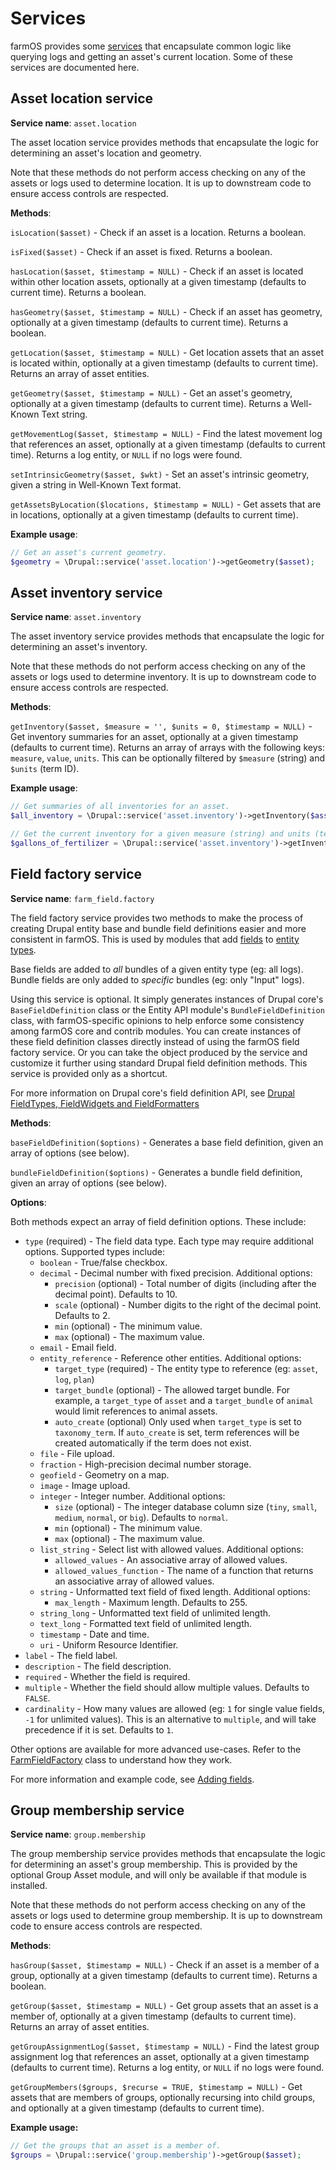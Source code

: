 # Services

farmOS provides some [services](https://symfony.com/doc/current/service_container.html)
that encapsulate common logic like querying logs and getting an asset's current
location. Some of these services are documented here.

## Asset location service

**Service name**: `asset.location`

The asset location service provides methods that encapsulate the logic for
determining an asset's location and geometry.

Note that these methods do not perform access checking on any of the assets or
logs used to determine location. It is up to downstream code to ensure access
controls are respected.

**Methods**:

`isLocation($asset)` - Check if an asset is a location. Returns a boolean.

`isFixed($asset)` - Check if an asset is fixed. Returns a boolean.

`hasLocation($asset, $timestamp = NULL)` - Check if an asset is located within other
location assets, optionally at a given timestamp (defaults to current time).
Returns a boolean.

`hasGeometry($asset, $timestamp = NULL)` - Check if an asset has geometry, optionally
at a given timestamp (defaults to current time). Returns a boolean.

`getLocation($asset, $timestamp = NULL)` - Get location assets that an asset is
located within, optionally at a given timestamp (defaults to current time).
Returns an array of asset entities.

`getGeometry($asset, $timestamp = NULL)` - Get an asset's geometry, optionally at a
given timestamp (defaults to current time). Returns a Well-Known Text string.

`getMovementLog($asset, $timestamp = NULL)` - Find the latest movement log that
references an asset, optionally at a given timestamp (defaults to current
time). Returns a log entity, or `NULL` if no logs were found.

`setIntrinsicGeometry($asset, $wkt)` - Set an asset's intrinsic geometry, given
a string in Well-Known Text format.

`getAssetsByLocation($locations, $timestamp = NULL)` - Get assets that are in
locations, optionally at a given timestamp (defaults to current time).

**Example usage**:

```php
// Get an asset's current geometry.
$geometry = \Drupal::service('asset.location')->getGeometry($asset);
```

## Asset inventory service

**Service name**: `asset.inventory`

The asset inventory service provides methods that encapsulate the logic for
determining an asset's inventory.

Note that these methods do not perform access checking on any of the assets or
logs used to determine inventory. It is up to downstream code to ensure access
controls are respected.

**Methods**:

`getInventory($asset, $measure = '', $units = 0, $timestamp = NULL)` - Get
inventory summaries for an asset, optionally at a given timestamp (defaults
to current time). Returns an array of arrays with the following keys:
`measure`, `value`, `units`. This can be optionally filtered by `$measure`
(string) and `$units` (term ID).

**Example usage**:

```php
// Get summaries of all inventories for an asset.
$all_inventory = \Drupal::service('asset.inventory')->getInventory($asset);

// Get the current inventory for a given measure (string) and units (term id).
$gallons_of_fertilizer = \Drupal::service('asset.inventory')->getInventory($asset, 'volume', 123);
```

## Field factory service

**Service name**: `farm_field.factory`

The field factory service provides two methods to make the process of creating
Drupal entity base and bundle field definitions easier and more consistent in
farmOS. This is used by modules that add [fields](/development/module/fields)
to [entity types](/development/module/entities).

Base fields are added to *all* bundles of a given entity type (eg: all logs).
Bundle fields are only added to *specific* bundles (eg: only "Input" logs).

Using this service is optional. It simply generates instances of Drupal core's
`BaseFieldDefinition` class or the Entity API module's `BundleFieldDefinition`
class, with farmOS-specific opinions to help enforce some consistency among
farmOS core and contrib modules. You can create instances of these field
definition classes directly instead of using the farmOS field factory service.
Or you can take the object produced by the service and customize it further
using standard Drupal field definition methods. This service is provided only
as a shortcut.

For more information on Drupal core's field definition API, see
[Drupal FieldTypes, FieldWidgets and FieldFormatters](https://www.drupal.org/docs/drupal-apis/entity-api/fieldtypes-fieldwidgets-and-fieldformatters)

**Methods**:

`baseFieldDefinition($options)` - Generates a base field definition, given an
array of options (see below).

`bundleFieldDefinition($options)` - Generates a bundle field definition, given
an array of options (see below).

**Options**:

Both methods expect an array of field definition options. These include:

- `type` (required) - The field data type. Each type may require additional
  options. Supported types include:
    - `boolean` - True/false checkbox.
    - `decimal` - Decimal number with fixed precision. Additional options:
        - `precision` (optional) - Total number of digits (including after the
          decimal point). Defaults to 10.
        - `scale` (optional) - Number digits to the right of the decimal point.
          Defaults to 2.
        - `min` (optional) - The minimum value.
        - `max` (optional) - The maximum value.
    - `email` - Email field.
    - `entity_reference` - Reference other entities. Additional options:
        - `target_type` (required) - The entity type to reference (eg: `asset`,
          `log`, `plan`)
        - `target_bundle` (optional) - The allowed target bundle. For example,
          a `target_type` of `asset` and a `target_bundle` of `animal` would
          limit references to animal assets.
        - `auto_create` (optional) Only used when `target_type` is set to
          `taxonomy_term`. If `auto_create` is set, term references will be
          created automatically if the term does not exist.
    - `file` - File upload.
    - `fraction` - High-precision decimal number storage.
    - `geofield` - Geometry on a map.
    - `image` - Image upload.
    - `integer` - Integer number. Additional options:
        - `size` (optional) - The integer database column size (`tiny`,
          `small`, `medium`, `normal`, or `big`). Defaults to `normal`.
        - `min` (optional) - The minimum value.
        - `max` (optional) - The maximum value.
    - `list_string` - Select list with allowed values. Additional options:
        - `allowed_values` - An associative array of allowed values.
        - `allowed_values_function` - The name of a function that returns an
          associative array of allowed values.
    - `string` - Unformatted text field of fixed length. Additional options:
        - `max_length` - Maximum length. Defaults to 255.
    - `string_long` - Unformatted text field of unlimited length.
    - `text_long` - Formatted text field of unlimited length.
    - `timestamp` - Date and time.
    - `uri` - Uniform Resource Identifier.
- `label` - The field label.
- `description` - The field description.
- `required` - Whether the field is required.
- `multiple` - Whether the field should allow multiple values. Defaults to
  `FALSE`.
- `cardinality` - How many values are allowed (eg: `1` for single value
  fields, `-1` for unlimited values). This is an alternative to `multiple`,
  and will take precedence if it is set. Defaults to `1`.

Other options are available for more advanced use-cases. Refer to the
[FarmFieldFactory](https://github.com/farmOS/farmOS/blob/3.x/modules/core/field/src/FarmFieldFactory.php)
class to understand how they work.

For more information and example code, see [Adding fields](/development/module/fields).

## Group membership service

**Service name**: `group.membership`

The group membership service provides methods that encapsulate the logic for
determining an asset's group membership. This is provided by the optional Group
Asset module, and will only be available if that module is installed.

Note that these methods do not perform access checking on any of the assets or
logs used to determine group membership. It is up to downstream code to ensure
access controls are respected.

**Methods**:

`hasGroup($asset, $timestamp = NULL)` - Check if an asset is a member of a group,
optionally at a given timestamp (defaults to current time). Returns a boolean.

`getGroup($asset, $timestamp = NULL)` - Get group assets that an asset is a member
of, optionally at a given timestamp (defaults to current time). Returns an
array of asset entities.

`getGroupAssignmentLog($asset, $timestamp = NULL)` - Find the latest group
assignment log that references an asset, optionally at a given timestamp
(defaults to current time). Returns a log entity, or `NULL` if no logs were
found.

`getGroupMembers($groups, $recurse = TRUE, $timestamp = NULL)` - Get assets that
are members of groups, optionally recursing into child groups, and optionally
at a given timestamp (defaults to current time).

**Example usage:**

```php
// Get the groups that an asset is a member of.
$groups = \Drupal::service('group.membership')->getGroup($asset);
```

